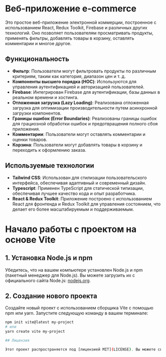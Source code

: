 # Веб-приложение e-commerce

Это простое веб-приложение электронной коммерции, построенное с использованием React, Redux Toolkit, Firebase и различных других технологий. Оно позволяет пользователям просматривать продукты, применять фильтры, добавлять товары в корзину, оставлять комментарии и многое другое.

## Функциональность

- **Фильтр**: Пользователи могут фильтровать продукты по различным критериям, таким как категория, диапазон цен и т. д.
- **Компоненты высшего порядка (HOC)**: Используются для управления аутентификацией и авторизацией пользователей.
- **Firebase**: Интегрирован Firebase для аутентификации, базы данных в реальном времени и хостинга.
- **Отложенная загрузка (Lazy Loading)**: Реализована отложенная загрузка для оптимизации производительности путем асинхронной загрузки компонентов.
- **Границы ошибок (Error Boundaries)**: Реализованы границы ошибок для грациозной обработки ошибок и предотвращения полного сбоя приложения.
- **Комментарии**: Пользователи могут оставлять комментарии и оценки товаров.
- **Корзина**: Пользователи могут добавлять товары в корзину и переходить к оформлению заказа.

## Используемые технологии

- **Tailwind CSS**: Использован для стилизации пользовательского интерфейса, обеспечивая адаптивный и современный дизайн.
- **Typescript**: Применен TypeScript для статической типизации, обеспечивая лучшее качество кода и опыт разработчика.
- **React & Redux Toolkit**: Приложение построено с использованием React для фронтенда и Redux Toolkit для управления состоянием, что делает его более масштабируемым и поддерживаемым.

# Начало работы с проектом на основе Vite

## 1. Установка Node.js и npm

Убедитесь, что на вашем компьютере установлен Node.js и npm (пакетный менеджер для Node.js). Вы можете загрузить их с официального сайта Node.js: [nodejs.org](https://nodejs.org/).

## 2. Создание нового проекта

Создайте новый проект с использованием сборщика Vite с помощью npm или yarn. Запустите следующую команду в вашем терминале:

```bash
npm init vite@latest my-project
# или
yarn create vite my-project

## Лицензия

Этот проект распространяется под [лицензией MIT](LICENSE). Вы можете свободно использовать и изменять код для своих целей.
